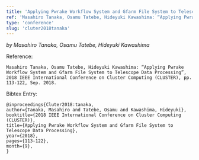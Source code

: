 ```yaml
---
title: 'Applying Pwrake Workflow System and Gfarm File System to Telescope Data Processing'
ref: 'Masahiro Tanaka, Osamu Tatebe, Hideyuki Kawashima: “Applying Pwrake Workflow System and Gfarm File System to Telescope Data Processing”, 2018 IEEE International Conference on Cluster Computing (CLUSTER), pp. 113-122, Sep. 2018.'
type: 'conference'
slug: 'cluter2018tanaka'
---
```


*by Masahiro Tanaka, Osamu Tatebe, Hideyuki Kawashima*

Reference:
```
Masahiro Tanaka, Osamu Tatebe, Hideyuki Kawashima: “Applying Pwrake Workflow System and Gfarm File System to Telescope Data Processing”, 2018 IEEE International Conference on Cluster Computing (CLUSTER), pp. 113-122, Sep. 2018.
```

Bibtex Entry:
```
@inproceedings{Cluter2018:tanaka, 
author={Tanaka, Masahiro and Tatebe, Osamu and Kawashima, Hideyuki}, 
booktitle={2018 IEEE International Conference on Cluster Computing (CLUSTER)}, 
title={Applying Pwrake Workflow System and Gfarm File System to Telescope Data Processing}, 
year={2018}, 
pages={113-122}, 
month={9},
}
```
